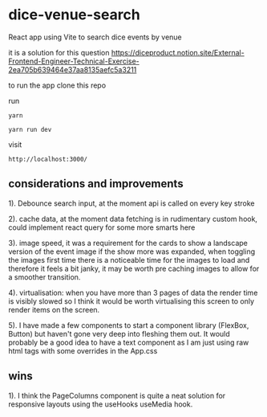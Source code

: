 # dice-venue-search
React app using Vite to search dice events by venue

it is a solution for this question https://diceproduct.notion.site/External-Frontend-Engineer-Technical-Exercise-2ea705b639464e37aa8135aefc5a3211

to run the app clone this repo

run

`yarn`

`yarn run dev`

visit 

`http://localhost:3000/`

## considerations and improvements

1). Debounce search input, at the moment api is called on every key stroke

2). cache data, at the moment data fetching is in rudimentary custom hook, could implement react query for some more smarts here

3). image speed, it was a requirement for the cards to show a landscape version of the event image if the show more was expanded, when toggling the images first time there is a noticeable time for the images to load and therefore it feels a bit janky, it may be worth pre caching images to allow for a smoother transition.

4). virtualisation: when you have more than 3 pages of data the render time is visibly slowed so I think it would be worth virtualising this screen to only render items on the screen.

5). I have made a few components to start a component library (FlexBox, Button) but haven't gone very deep into fleshing them out. It would probably be a good idea to have a text component as I am just using raw html tags with some overrides in the App.css


## wins
1). I think the PageColumns component is quite a neat solution for responsive layouts using the useHooks useMedia hook.
